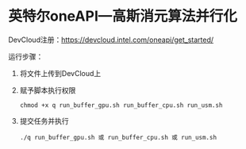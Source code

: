 # 英特尔oneAPI—高斯消元算法并行化

DevCloud注册：https://devcloud.intel.com/oneapi/get_started/

运行步骤：

1. 将文件上传到DevCloud上

2. 赋予脚本执行权限

   ```shell
   chmod +x q run_buffer_gpu.sh run_buffer_cpu.sh run_usm.sh
   ```

3. 提交任务并执行

   ```shell
   ./q run_buffer_gpu.sh 或 run_buffer_cpu.sh 或 run_usm.sh
   ```